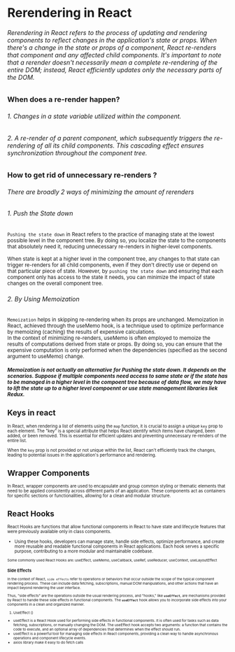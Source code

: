 # Rerendering in React
###### Rerendering in React refers to the process of updating and rendering components to reflect changes in the application's state or props. When there's a change in the state or props of a component, React re-renders that component and any affected child components. It's important to note that a rerender doesn't necessarily mean a complete re-rendering of the entire DOM; instead, React efficiently updates only the necessary parts of the DOM.

### When does a re-render happen?
###### 1. Changes in a state variable utilized within the component.
###### 2. A re-render of a parent component, which subsequently triggers the re-rendering of all its child components. This cascading effect ensures synchronization throughout the component tree.

### How to get rid of unnecessary re-renders ?
###### There are broadly 2 ways of minimizing the amount of rerenders

###### 1. Push the State down
<small>`Pushing the state down` in React refers to the practice of managing state at the lowest possible level in the component tree. By doing so, you localize the state to the components that absolutely need it, reducing unnecessary re-renders in higher-level components.

 When state is kept at a higher level in the component tree, any changes to that state can trigger re-renders for all child components, even if they don't directly use or depend on that particular piece of state. However, by `pushing the state down` and ensuring that each component only has access to the state it needs, you can minimize the impact of state changes on the overall component tree.</small>

###### 2. By Using Memoization
<small> `Memoization` helps in skipping re-rendering when its props are unchanged. Memoization in React, achieved through the useMemo hook, is a technique used to optimize performance by memoizing (caching) the results of expensive calculations.
<br>
In the context of minimizing re-renders, useMemo is often employed to memoize the results of computations derived from state or props. By doing so, you can ensure that the expensive computation is only performed when the dependencies (specified as the second argument to useMemo) change.

#### <i> Memoization is not actually an alternative for Pushing the state down. It depends on the scenarios. Suppose if multiple components need access to same state or if the state has to be managed in a higher level in the compoent tree because of data flow, we may have to lift the state up  to a higher level compoennt or use state management libraries liek Redux. </i>

## Keys in react
<small>In React, when rendering a list of elements using the `map` function, it is crucial to assign a unique `key` prop to each element. The "key" is a special attribute that helps React identify which items have changed, been added, or been removed. This is essential for efficient updates and preventing unnecessary re-renders of the entire list.

When the `key` prop is not provided or not unique within the list, React can't efficiently track the changes, leading to potential issues in the application's performance and rendering.</small>

## Wrapper Components
<small>In React, wrapper components are used to encapsulate and group common styling or thematic elements that need to be applied consistently across different parts of an application. These components act as containers for specific sections or functionalities, allowing for a clean and modular structure.</small>

## React Hooks
<small>React Hooks are functions that allow functional components in React to have state and lifecycle features that were previously available only in class components. 
* Using these hooks, developers can manage state, handle side effects, optimize performance, and create more reusable and readable functional components in React applications. Each hook serves a specific purpose, contributing to a more modular and maintainable codebase.

<small> Some commonly used React Hooks are: useEffect, useMemo, useCallback,  useRef, useReducer, useContext, useLayoutEffect

### Side Effects
In the context of React, `side effects` refer to operations or behaviors that occur outside the scope of the typical component rendering process. These can include data fetching, subscriptions, manual DOM manipulations, and other actions that have an impact beyond rendering the user interface.

Thus, "side effects" are the operations outside the usual rendering process, and "hooks," like **`useEffect`**, are mechanisms provided by React to handle these side effects in functional components. The **`useEffect`** hook allows you to incorporate side effects into your components in a clean and organized manner.

1. UseEffect () 
- useEffect is a React Hook used for performing side effects in functional components. It is often used for tasks such as data fetching, subscriptions, or manually changing the DOM. The useEffect hook accepts two arguments: a function that contains the code to execute, and an optional array of dependencies that determines when the effect should run.
- useEffect is a powerful tool for managing side effects in React components, providing a clean way to handle asynchronous operations and component lifecycle events.
- axios library make it easy to do fetch calls

